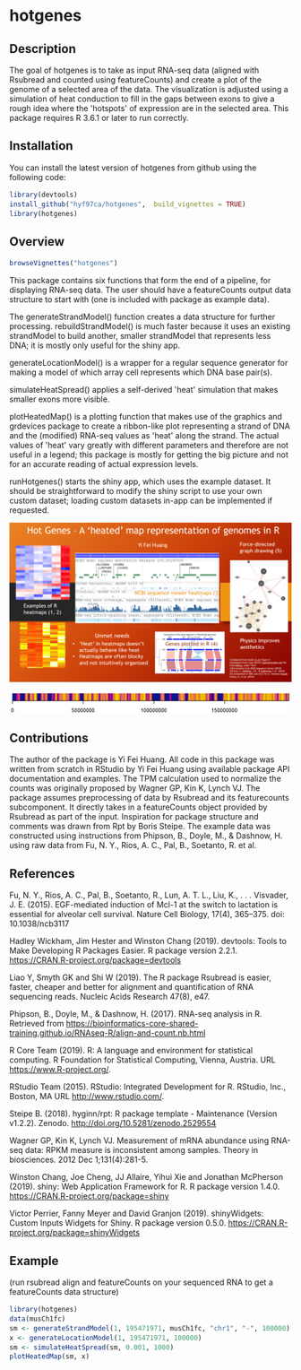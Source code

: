 # hotgenes

## Description

The goal of hotgenes is to take as input RNA-seq data (aligned with Rsubread and counted using featureCounts) and create a plot of the genome of a selected area of the data. The visualization is adjusted using a simulation of heat conduction to fill in the gaps between exons to give a rough idea where the 'hotspots' of expression are in the selected area.
This package requires R 3.6.1 or later to run correctly.

## Installation

You can install the latest version of hotgenes from github using the following code:

``` r
library(devtools)
install_github("hyf97ca/hotgenes",  build_vignettes = TRUE)
library(hotgenes)
```

## Overview

``` r
browseVignettes("hotgenes")
```

This package contains six functions that form the end of a pipeline, for displaying RNA-seq data. The user should have a featureCounts output data
structure to start with (one is included with package as example data). 

The generateStrandModel() function creates a data structure for further processing. rebuildStrandModel() is much faster because it uses an existing strandModel to build another, smaller strandModel that represents less DNA; it is mostly only useful for the shiny app. 

generateLocationModel() is a wrapper for a regular sequence generator for making a model of which array cell represents which DNA base pair(s). 

simulateHeatSpread() applies a self-derived 'heat' simulation that makes smaller exons more visible. 

plotHeatedMap() is a plotting function that makes use of the graphics and grdevices package to create a ribbon-like plot representing a strand of DNA and the (modified) RNA-seq values as 'heat' along the strand. The actual values of 'heat' vary greatly with different parameters and therefore are not useful in a legend; this package is mostly for getting the big picture and not for an accurate reading of actual expression levels.

runHotgenes() starts the shiny app, which uses the example dataset. It should be straightforward to modify the shiny script to use your own custom dataset; loading custom datasets in-app can be implemented if requested.

![](./inst/extdata/Pitch.PNG)

![](./inst/extdata/musCh1.PNG)

## Contributions

The author of the package is Yi Fei Huang. All code in this package was written from scratch in RStudio by Yi Fei Huang using available package API documentation and examples. The TPM calculation used to normalize the counts was originally proposed by Wagner GP, Kin K, Lynch VJ. The package assumes preprocessing of data by Rsubread and its featurecounts subcomponent. It directly takes in a featureCounts object provided by Rsubread as part of the input. Inspiration for package structure and comments was drawn from Rpt by Boris Steipe. The example data was constructed using instructions from Phipson, B., Doyle, M., & Dashnow, H. using raw data from Fu, N. Y., Rios, A. C., Pal, B., Soetanto, R. et al.

## References

Fu, N. Y., Rios, A. C., Pal, B., Soetanto, R., Lun, A. T. L., Liu, K., . . . Visvader, J. E. (2015). EGF-mediated
 induction of Mcl-1 at the switch to lactation is essential for alveolar cell survival. Nature Cell Biology, 17(4),
 365–375. doi: 10.1038/ncb3117

Hadley Wickham, Jim Hester and Winston Chang (2019). devtools: Tools to Make Developing R Packages Easier. R package version 2.2.1.
  https://CRAN.R-project.org/package=devtools

Liao Y, Smyth GK and Shi W (2019). The R package Rsubread is easier, faster, cheaper and better for alignment and quantification of
  RNA sequencing reads. Nucleic Acids Research 47(8), e47.
  
Phipson, B., Doyle, M., & Dashnow, H. (2017). RNA-seq analysis in R. Retrieved from
  https://bioinformatics-core-shared-training.github.io/RNAseq-R/align-and-count.nb.html

R Core Team (2019). R: A language and environment for statistical computing. R Foundation for Statistical Computing, Vienna, Austria.
  URL https://www.R-project.org/.
  
RStudio Team (2015). RStudio: Integrated Development for R. RStudio, Inc., Boston, MA URL http://www.rstudio.com/.
 
Steipe B. (2018). hyginn/rpt: R package template - Maintenance (Version v1.2.2). Zenodo. http://doi.org/10.5281/zenodo.2529554

Wagner GP, Kin K, Lynch VJ. Measurement of mRNA abundance using RNA-seq data: RPKM measure
 is inconsistent among samples. Theory in biosciences. 2012 Dec 1;131(4):281-5.

Winston Chang, Joe Cheng, JJ Allaire, Yihui Xie and Jonathan McPherson (2019). shiny: Web Application Framework for R. R package
  version 1.4.0. https://CRAN.R-project.org/package=shiny
  
Victor Perrier, Fanny Meyer and David Granjon (2019). shinyWidgets: Custom Inputs Widgets for Shiny. R package version 0.5.0.
  https://CRAN.R-project.org/package=shinyWidgets

## Example
(run rsubread align and featureCounts on your sequenced RNA to get a featureCounts data structure)
``` r
library(hotgenes)
data(musCh1fc)
sm <- generateStrandModel(1, 195471971, musCh1fc, "chr1", "-", 100000)
x <- generateLocationModel(1, 195471971, 100000)
sm <- simulateHeatSpread(sm, 0.001, 1000)
plotHeatedMap(sm, x)
```
